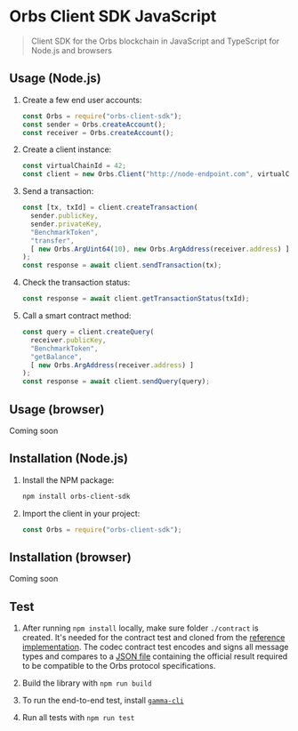 # Orbs Client SDK JavaScript

> Client SDK for the Orbs blockchain in JavaScript and TypeScript for Node.js and browsers

## Usage (Node.js)

1. Create a few end user accounts:

    ```js
    const Orbs = require("orbs-client-sdk");
    const sender = Orbs.createAccount();
    const receiver = Orbs.createAccount();
    ```
    
2. Create a client instance:

    ```js
    const virtualChainId = 42;
    const client = new Orbs.Client("http://node-endpoint.com", virtualChainId, "TEST_NET");
    ```

3. Send a transaction:

    ```js
    const [tx, txId] = client.createTransaction(
      sender.publicKey,
      sender.privateKey,
      "BenchmarkToken",
      "transfer",
      [ new Orbs.ArgUint64(10), new Orbs.ArgAddress(receiver.address) ]
    );
    const response = await client.sendTransaction(tx);
    ```
    
4. Check the transaction status:

    ```js
    const response = await client.getTransactionStatus(txId);
    ```
    
5. Call a smart contract method:

    ```js
    const query = client.createQuery(
      receiver.publicKey,
      "BenchmarkToken",
      "getBalance",
      [ new Orbs.ArgAddress(receiver.address) ]
    );
    const response = await client.sendQuery(query);
    ```

## Usage (browser)

Coming soon

## Installation (Node.js)

1. Install the NPM package:

    ```sh
    npm install orbs-client-sdk
    ```
    
2. Import the client in your project:

    ```js
    const Orbs = require("orbs-client-sdk");
    ```

## Installation (browser)

Coming soon

## Test

1. After running `npm install` locally, make sure folder `./contract` is created. It's needed for the contract test and cloned from the [reference implementation](https://github.com/orbs-network/orbs-client-sdk-go). The codec contract test encodes and signs all message types and compares to a [JSON file](https://github.com/orbs-network/orbs-client-sdk-go/tree/master/test/codec) containing the official result required to be compatible to the Orbs protocol specifications. 

2. Build the library with `npm run build`

3. To run the end-to-end test, install [`gamma-cli`](https://github.com/orbs-network/gamma-cli)

4. Run all tests with `npm run test`
